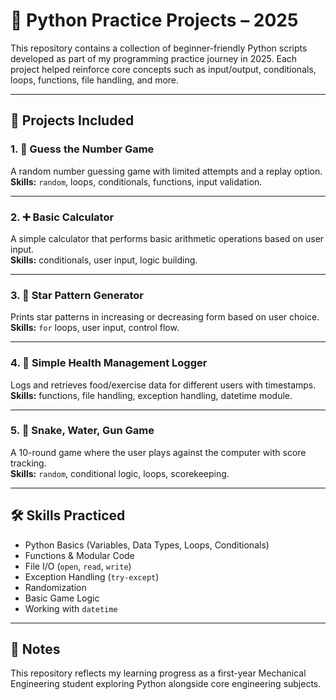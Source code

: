 # 🐍 Python Practice Projects – 2025

This repository contains a collection of beginner-friendly Python scripts developed as part of my programming practice journey in 2025. Each project helped reinforce core concepts such as input/output, conditionals, loops, functions, file handling, and more.

---

## 📂 Projects Included

### 1. 🎯 Guess the Number Game
A random number guessing game with limited attempts and a replay option.  
**Skills:** `random`, loops, conditionals, functions, input validation.

---

### 2. ➕ Basic Calculator
A simple calculator that performs basic arithmetic operations based on user input.  
**Skills:** conditionals, user input, logic building.

---

### 3. 🌟 Star Pattern Generator
Prints star patterns in increasing or decreasing form based on user choice.  
**Skills:** `for` loops, user input, control flow.

---

### 4. 🏥 Simple Health Management Logger
Logs and retrieves food/exercise data for different users with timestamps.  
**Skills:** functions, file handling, exception handling, datetime module.

---

### 5. 🐍 Snake, Water, Gun Game
A 10-round game where the user plays against the computer with score tracking.  
**Skills:** `random`, conditional logic, loops, scorekeeping.

---

## 🛠 Skills Practiced

- Python Basics (Variables, Data Types, Loops, Conditionals)
- Functions & Modular Code
- File I/O (`open`, `read`, `write`)
- Exception Handling (`try-except`)
- Randomization
- Basic Game Logic
- Working with `datetime`

---

## 📌 Notes

This repository reflects my learning progress as a first-year Mechanical Engineering student exploring Python alongside core engineering subjects.

